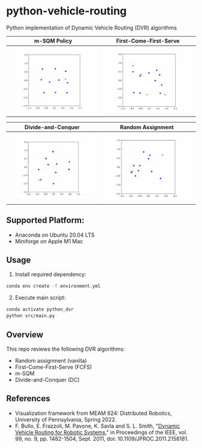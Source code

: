 # python-vehicle-routing
Python implementation of Dynamic Vehicle Routing (DVR) algorithms

|    m-SQM Policy    | First-Come-First-Serve |
| :----------------: | :--------------------: |
| ![](img/m_sqm.gif) |   ![](img/fcfs.gif)    |

| Divide-and-Conquer |  Random Assignment  |
| :----------------: | :-----------------: |
|  ![](img/dc.gif)   | ![](img/random.gif) |

## Supported Platform:
- Anaconda on Ubuntu 20.04 LTS
- Miniforge on Apple M1 Mac

## Usage
1. Install required dependency:
```bash
conda env create -f environment.yml
```

2. Execute main script:
```bash
conda activate python_dvr
python src/main.py
```

## Overview
This repo reviews the following DVR algorithms:
* Random assignment (vanilla)
* First-Come-First-Serve (FCFS)
* m-SQM
* Divide-and-Conquer (DC)

## References
- Visualization framework from MEAM 624: Distributed Robotics, University of Pennsylvania, Spring 2022.
- F. Bullo, E. Frazzoli, M. Pavone, K. Savla and S. L. Smith, "[Dynamic Vehicle Routing for Robotic Systems](https://ieeexplore.ieee.org/abstract/document/5954127?casa_token=sAaSTkWYbO8AAAAA:eE9HJHY242a0InCpEhtyF0-iPnP2DSIq73AVHbDkbQVy-yuM4i_RGsC-RiwneH00c-z6EfxoNdU)," in Proceedings of the IEEE, vol. 99, no. 9, pp. 1482-1504, Sept. 2011, doi: 10.1109/JPROC.2011.2158181.